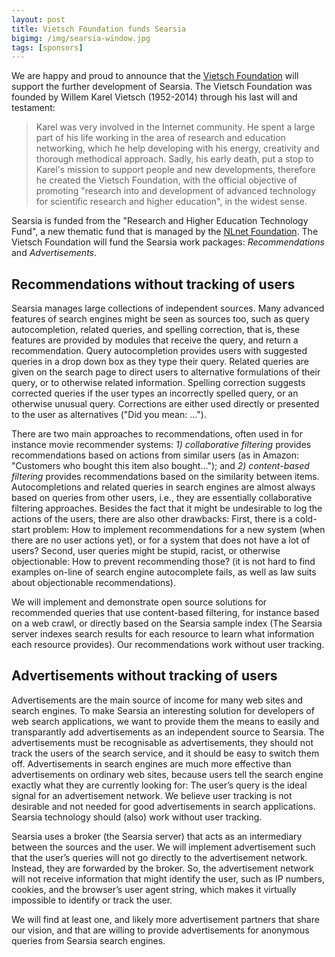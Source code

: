 ```yaml
---
layout: post
title: Vietsch Foundation funds Searsia
bigimg: /img/searsia-window.jpg
tags: [sponsors]
---
```


We are happy and proud to announce that the [Vietsch Foundation][1] will 
support the further development of Searsia. The Vietsch Foundation was 
founded by Willem Karel Vietsch (1952-2014) through his last will and 
testament: 

> Karel was very involved in the Internet community. He spent a large
> part of his life working in the area of research and education
> networking, which he help developing with his energy, creativity and
> thorough methodical approach. Sadly, his early death, put a stop to
> Karel's mission to support people and new developments, therefore he
> created the Vietsch Foundation, with the official objective of
> promoting "research into and development of advanced technology for
> scientific research and higher education", in the widest sense. 

Searsia is funded from the "Research and Higher Education Technology
Fund", a new thematic fund that is managed by the [NLnet Foundation][1].
The Vietsch Foundation will fund the Searsia work packages: 
*Recommendations* and *Advertisements*.

## Recommendations without tracking of users 

Searsia manages large collections of independent sources. Many advanced
features of search engines might be seen as sources too, such as query
autocompletion, related queries, and spelling correction, that is, these
features are provided by modules that receive the query, and return a
recommendation. Query autocompletion provides users with suggested
queries in a drop down box as they type their query.  Related queries
are given on the search page to direct users to alternative formulations
of their query, or to otherwise related information. Spelling correction
suggests corrected queries if the user types an incorrectly spelled
query, or an otherwise unusual query. Corrections are either used
directly or presented to the user as alternatives ("Did you mean: ...").

There are two main approaches to recommendations, often used in for
instance movie recommender systems: 
*1) collaborative filtering* provides recommendations based on actions 
from similar users (as in Amazon: "Customers who bought this item also 
bought..."); and 
*2) content-based filtering* provides recommendations based on the 
similarity between items. 
Autocompletions and related queries in search engines are almost
always based on queries from other users, i.e., they are essentially
collaborative filtering approaches. Besides the fact that it might be
undesirable to log the actions of the users, there are also other
drawbacks: First, there is a cold-start problem: How to implement
recommendations for a new system (when there are no user actions yet),
or for a system that does not have a lot of users? Second, user queries
might be stupid, racist, or otherwise objectionable: How to prevent
recommending those? (it is not hard to find examples on-line of search
engine autocomplete fails, as well as law suits about objectionable
recommendations).

We will implement and demonstrate open source solutions for recommended
queries that use content-based filtering, for instance based on a web
crawl, or directly based on the Searsia sample index (The Searsia server
indexes search results for each resource to learn what information each
resource provides). Our recommendations work without user tracking.


## Advertisements without tracking of users

Advertisements are the main source of income for many web sites and
search engines. To make Searsia an interesting solution for developers
of web search applications, we want to provide them the means to easily
and transparantly add advertisements as an independent source to
Searsia. The advertisements must be recognisable as advertisements, they
should not track the users of the search service, and it should be easy
to switch them off. Advertisements in search engines are much more
effective than advertisements on ordinary web sites, because users tell
the search engine exactly what they are currently looking for: The
user’s query is the ideal signal for an advertisement network. We
believe user tracking is not desirable and not needed for good
advertisements in search applications. Searsia technology should (also)
work without user tracking.

Searsia uses a broker (the Searsia server) that acts as an intermediary
between the sources and the user. We will implement advertisement such
that the user’s queries will not go directly to the advertisement
network. Instead, they are forwarded by the broker. So, the
advertisement network will not receive information that might identify
the user, such as IP numbers, cookies, and the browser’s user agent
string, which makes it virtually impossible to identify or track the user.

We will find at least one, and likely more advertisement partners that
share our vision, and that are willing to provide advertisements for
anonymous queries from Searsia search engines.

[1]: http://www.vietsch-foundation.org "Vietsch Foundation"
[2]: https://nlnet.nl "NLNet Foundation"
